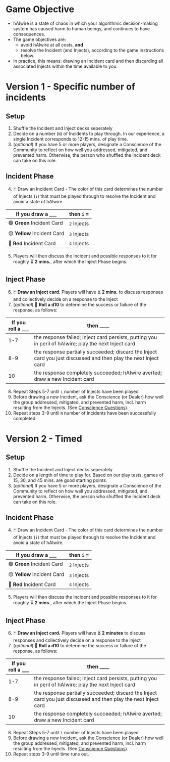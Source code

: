 # Game Objective
- hAIwire is a state of chaos in which your algorithmic decision-making system has caused harm to human beings, and continues to have consequences.
- The game objectives are:
  - avoid hAIwire at all costs, **and**
  - resolve the Incident (and Injects), according to the game instructions below.
-  In practice, this means: drawing an Incident card and then discarding all associated Injects within the time available to you.

# Version 1 - Specific number of incidents
## Setup
1. Shuffle the Incident and Inject decks seperately
2. Decide on a number (`N`) of Incidents to play through. In our experience, a single Incident corresponds to 12-15 mins. of play time.
3. (_optional_) If you have 5 or more players, designate a Conscience of the Community to reflect on how well you addressed, mitigated, and prevented harm. Otherwise, the person who shuffled the Incident deck can take on this role.

## Incident Phase
4. 🃏 Draw an Incident Card - The color of this card determines the number of Injects (`i`) that must be played through to resolve the Incident and avoid a state of hAIwire.

|If you draw a ___ |then `i` = |
|---|---|
|:green_circle: **Green** Incident Card |`2` Injects|
|:yellow_circle: **Yellow** Incident Card|`3` Injects|
|:red_circle: **Red** Incident Card|`4` Injects|

5. Players will then discuss the Incident and possible responses to it for roughly :hourglass_flowing_sand: **2 mins.**, after which the Inject Phase begins.
## Inject Phase
6. 🃏 **Draw an Inject card.** Players will have :hourglass_flowing_sand: **2 mins.** to discuss responses and collectively decide on a response to the Inject
7. (_optional_) :game_die: **Roll a d10** to determine the success or failure of the response, as follows:

|If you roll a ___ | then ____ |
|---|---|
|1-7|the response failed; Inject card persists, putting you in peril of hAIwire; play the next Inject card|
|8-9|the response partially succeeded; discard the Inject card you just discussed and then play the next Inject card|
|10|the response completely succeeded; hAIwire averted; draw a new Incident card|

8. Repeat Steps 5-7 until `i` number of Injects have been played 
9. Before drawing a new Incident, ask the Conscience (or Dealer) how well the group addressed, mitigated, and prevented harm, incl. harm resulting from the Injects. (See [Conscience Questions]()).
10. Repeat steps 3-9 until `N` number of Incidents have been successfully completed.

# Version 2 - Timed
## Setup
1. Shuffle the Incident and Inject decks seperately
2. Decide on a length of time to play for. Based on our play tests, games of 15, 30, and 45 mins. are good starting points.
3. (_optional_) If you have 5 or more players, designate a Conscience of the Community to reflect on how well you addressed, mitigated, and prevented harm. Otherwise, the person who shuffled the Incident deck can take on this role.

## Incident Phase
4. 🃏 Draw an Incident Card - The color of this card determines the number of Injects (`i`) that must be played through to resolve the Incident and avoid a state of hAIwire.

|If you draw a ___ |then `i` = |
|---|---|
|:green_circle: **Green** Incident Card |`2` Injects|
|:yellow_circle: **Yellow** Incident Card|`3` Injects|
|:red_circle: **Red** Incident Card|`4` Injects|

5. Players will then discuss the Incident and possible responses to it for roughly :hourglass_flowing_sand: **2 mins.**, after which the Inject Phase begins.
## Inject Phase
6. 🃏 **Draw an Inject card.** Players will have :hourglass_flowing_sand: **2 minutes** to discuss responses and collectively decide on a response to the Inject
7. (_optional_) :game_die: **Roll a d10** to determine the success or failure of the response, as follows:

|If you roll a ___ | then ____ |
|---|---|
|1-7|the response failed; Inject card persists, putting you in peril of hAIwire; play the next Inject card|
|8-9|the response partially succeeded; discard the Inject card you just discussed and then play the next Inject card|
|10|the response completely succeeded; hAIwire averted; draw a new Incident card|

8. Repeat Steps 5-7 until `i` number of Injects have been played 
9. Before drawing a new Incident, ask the Conscience (or Dealer) how well the group addressed, mitigated, and prevented harm, incl. harm resulting from the Injects. (See [Conscience Questions]()).
10. Repeat steps 3-9 until time runs out.
